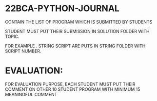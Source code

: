# 22BCA-PYTHON-JOURNAL
CONTAIN THE LIST OF PROGRAM WHICH IS SUBMITTED BY STUDENTS 

STUDENT MUST PUT THEIR SUBMISSION IN SOLUTION FOLDER WITH TOPIC.

FOR EXAMPLE . STRING SCRIPT ARE PUTS IN STRING FOLDER WITH SCRIPT NUMBER.


EVALUATION:
============

FOR EVALUATION PURPOSE, EACH STUDENT MUST PUT THEIR COMMENT ON OTHER 10 STUDENT PROGRAM WITH MINIMUM 15 MEANINGFUL COMMENT 
